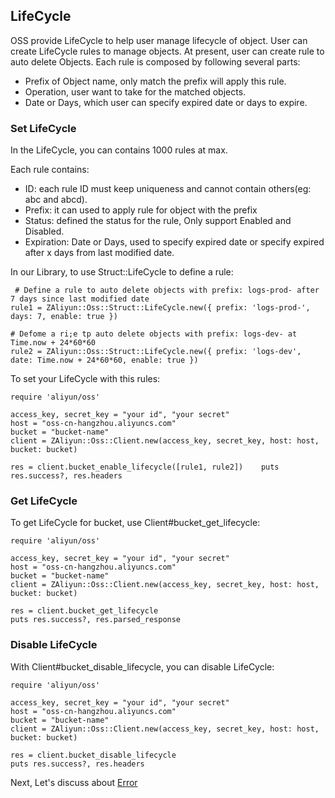 ## LifeCycle

OSS provide LifeCycle to help user manage lifecycle of object. User can create LifeCycle rules to manage objects. At present, user can create rule to auto delete Objects. Each rule is composed by following several parts:

+ Prefix of Object name, only match the prefix will apply this rule.
+ Operation, user want to take for the matched objects.
+ Date or Days, which user can specify expired date or days to expire.


### Set LifeCycle


In the LifeCycle, you can contains 1000 rules at max.

Each rule contains:

+ ID: each rule ID must keep uniqueness and cannot contain others(eg: abc and abcd).
+ Prefix: it can used to apply rule for object with the prefix
+ Status: defined the status for the rule, Only support Enabled and Disabled.
+ Expiration: Date or Days, used to specify expired date or specify expired after x days from last modified date.

In our Library, to use Struct::LifeCycle to define a rule:

     # Define a rule to auto delete objects with prefix: logs-prod- after 7 days since last modified date
    rule1 = ZAliyun::Oss::Struct::LifeCycle.new({ prefix: 'logs-prod-', days: 7, enable: true })
	
	# Defome a ri;e tp auto delete objects with prefix: logs-dev- at Time.now + 24*60*60
	rule2 = ZAliyun::Oss::Struct::LifeCycle.new({ prefix: 'logs-dev', date: Time.now + 24*60*60, enable: true })
	

To set your LifeCycle with this rules:

    require 'aliyun/oss'
    
    access_key, secret_key = "your id", "your secret"
    host = "oss-cn-hangzhou.aliyuncs.com"
    bucket = "bucket-name"
    client = ZAliyun::Oss::Client.new(access_key, secret_key, host: host, bucket: bucket)
    
    res = client.bucket_enable_lifecycle([rule1, rule2])	puts res.success?, res.headers

### Get LifeCycle

To get LifeCycle for bucket, use Client#bucket_get_lifecycle:

    require 'aliyun/oss'
    
    access_key, secret_key = "your id", "your secret"
    host = "oss-cn-hangzhou.aliyuncs.com"
    bucket = "bucket-name"
    client = ZAliyun::Oss::Client.new(access_key, secret_key, host: host, bucket: bucket)
    
    res = client.bucket_get_lifecycle
    puts res.success?, res.parsed_response
    

### Disable LifeCycle


With Client#bucket_disable_lifecycle, you can disable LifeCycle:


    require 'aliyun/oss'
    
    access_key, secret_key = "your id", "your secret"
    host = "oss-cn-hangzhou.aliyuncs.com"
    bucket = "bucket-name"
    client = ZAliyun::Oss::Client.new(access_key, secret_key, host: host, bucket: bucket)
    
    res = client.bucket_disable_lifecycle
    puts res.success?, res.headers
    

Next, Let's discuss about [Error](./error.md)        
       

